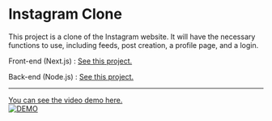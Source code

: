 # Instagram Clone

This project is a clone of the Instagram website. It will have the necessary functions to use, including feeds, post creation, a profile page, and a login.

Front-end (Next.js) : [See this project.](https://github.com/tananine/instagram-frontend)

Back-end (Node.js) : [See this project.](https://github.com/tananine/instagram-backend)

-----

[You can see the video demo here.](https://www.youtube.com/watch?v=hpSpqe92AMk)\
[![DEMO](https://img.youtube.com/vi/VNAbSsk_PfA/0.jpg)](https://www.youtube.com/watch?v=VNAbSsk_PfA)

